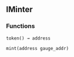 ## IMinter





### Functions
```solidity
token() → address
```





```solidity
mint(address gauge_addr)
```





